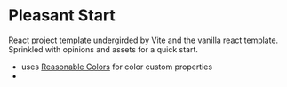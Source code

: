 # Pleasant Start

React project template undergirded by Vite and the vanilla react template. Sprinkled with opinions and assets for a quick start.

- uses [Reasonable Colors](https://www.reasonable.work/colors/) for color custom properties
-
